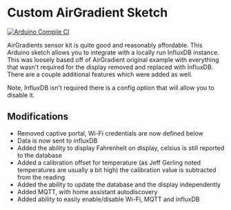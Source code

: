 # Custom AirGradient Sketch

[![Arduino Compile CI](../../actions/workflows/Arduino_CI.yml/badge.svg)](../../actions/workflows/Arduino_CI.yml)

AirGradients sensor kit is quite good and reasonably affordable. This Arduino sketch allows you to integrate with a locally run InfluxDB instance. This was loosely based off of AirGradient original example with everything that wasn't required for the display removed and replaced with InfluxDB. There are a couple additional features which were added as well.

Note, InfluxDB isn't required there is a config option that will allow you to disable it.

## Modifications

- Removed captive portal, Wi-Fi credentials are now defined below
- Data is now sent to influxDB
- Added the ability to display Fahrenheit on display, celsius is still reported to the database
- Added a calibration offset for temperature (as Jeff Gerling noted temperatures are usually a bit high) the calibration value is subtracted from the reading
- Added the ability to update the database and the display independently
- Added MQTT, with home assistant autodiscovery
- Added ability to easily enable/disable Wi-Fi, MQTT and influxDB
